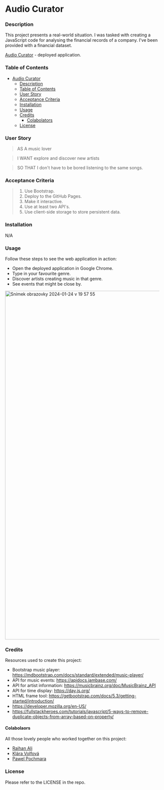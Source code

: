 # Audio Curator

### Description
This project presents a real-world situation. I was tasked with creating a JavaScript code for analysing the financial records of a company. I've been provided with a financial dataset.

[Audio Curator](https://raihanali29.github.io/group-9/) - deployed application.

### Table of Contents
- [Audio Curator](#audio-curator)
    - [Description](#description)
    - [Table of Contents](#table-of-contents)
    - [User Story](#user-story)
    - [Acceptance Criteria](#acceptance-criteria)
    - [Installation](#installation)
    - [Usage](#usage)
    - [Credits](#credits)
      - [Colabolators](#colabolaors)
    - [License](#license)

### User Story
> AS A music lover

> I WANT explore and discover new artists

> SO THAT I don't have to be bored listening to the same songs.

### Acceptance Criteria
> 1. Use Bootstrap.
> 2. Deploy to the GitHub Pages.
> 3. Make it interactive.
> 4. Use at least two API's.
> 5. Use client-side storage to store persistent data.

### Installation
N/A

### Usage
Follow these steps to see the web application in action:

+ Open the deployed application in Google Chrome.
+ Type in your favourite genre.
+ Discover artists creating music in that genre.
+ See events that might be close by.

<img width="1137" alt="Snímek obrazovky 2024-01-24 v 19 57 55" src="https://github.com/RaihanAli29/group-9/assets/139559885/ae2dd4d7-4c7d-4b35-99db-2999c8167fe5">


### Credits
Resources used to create this project:
+ Bootstrap music player: https://mdbootstrap.com/docs/standard/extended/music-player/
+ API for music events: https://apidocs.jambase.com/
+ API for artist information: https://musicbrainz.org/doc/MusicBrainz_API
+ API for time display: https://day.js.org/
+ HTML frame tool: https://getbootstrap.com/docs/5.3/getting-started/introduction/
+ https://developer.mozilla.org/en-US/
+ https://fullstackheroes.com/tutorials/javascript/5-ways-to-remove-duplicate-objects-from-array-based-on-property/

#### Colabolaors

All those lovely people who worked together on this project:
+ [Raihan Ali](https://github.com/RaihanAli29)
+ [Klára Volfová](https://github.com/volfovaklara)
+ [Pawel Pochmara](https://github.com/Narkhashel)

### License
Please refer to the LICENSE in the repo.
